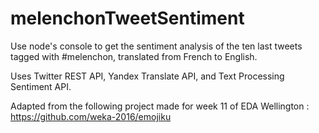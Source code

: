 # melenchonTweetSentiment
Use node's console to get the sentiment analysis of the ten last tweets tagged with #melenchon, translated from French to English.

Uses Twitter REST API, Yandex Translate API, and Text Processing Sentiment API.

Adapted from the following project made for week 11 of EDA Wellington : https://github.com/weka-2016/emojiku
